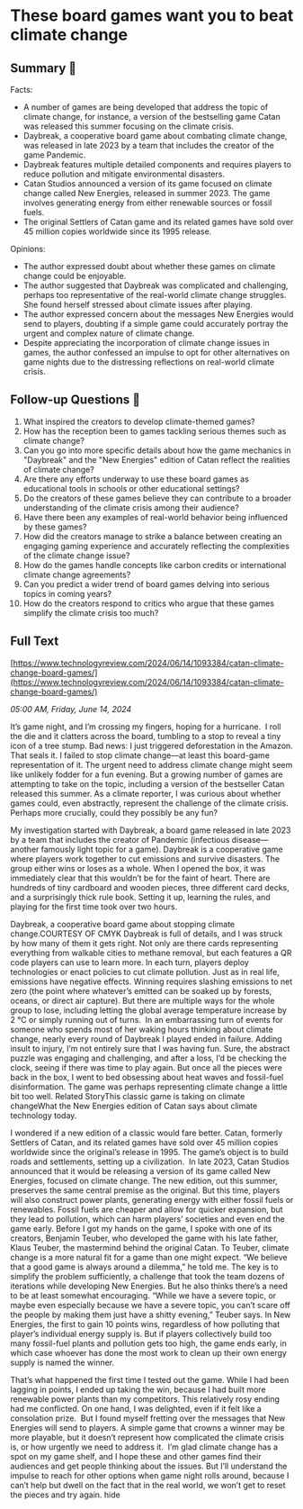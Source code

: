# These board games want you to beat climate change

## Summary 🤖

Facts:
- A number of games are being developed that address the topic of climate change, for instance, a version of the bestselling game Catan was released this summer focusing on the climate crisis.
- Daybreak, a cooperative board game about combating climate change, was released in late 2023 by a team that includes the creator of the game Pandemic.
- Daybreak features multiple detailed components and requires players to reduce pollution and mitigate environmental disasters.
- Catan Studios announced a version of its game focused on climate change called New Energies, released in summer 2023. The game involves generating energy from either renewable sources or fossil fuels.
- The original Settlers of Catan game and its related games have sold over 45 million copies worldwide since its 1995 release.

Opinions:
- The author expressed doubt about whether these games on climate change could be enjoyable.
- The author suggested that Daybreak was complicated and challenging, perhaps too representative of the real-world climate change struggles. She found herself stressed about climate issues after playing.
- The author expressed concern about the messages New Energies would send to players, doubting if a simple game could accurately portray the urgent and complex nature of climate change.
- Despite appreciating the incorporation of climate change issues in games, the author confessed an impulse to opt for other alternatives on game nights due to the distressing reflections on real-world climate crisis.

## Follow-up Questions 🤖

1. What inspired the creators to develop climate-themed games?  
2. How has the reception been to games tackling serious themes such as climate change? 
3. Can you go into more specific details about how the game mechanics in "Daybreak" and the "New Energies" edition of Catan reflect the realities of climate change? 
4. Are there any efforts underway to use these board games as educational tools in schools or other educational settings?
5. Do the creators of these games believe they can contribute to a broader understanding of the climate crisis among their audience? 
6. Have there been any examples of real-world behavior being influenced by these games?
7. How did the creators manage to strike a balance between creating an engaging gaming experience and accurately reflecting the complexities of the climate change issue? 
8. How do the games handle concepts like carbon credits or international climate change agreements? 
9. Can you predict a wider trend of board games delving into serious topics in coming years? 
10. How do the creators respond to critics who argue that these games simplify the climate crisis too much?

## Full Text

[https://www.technologyreview.com/2024/06/14/1093384/catan-climate-change-board-games/](https://www.technologyreview.com/2024/06/14/1093384/catan-climate-change-board-games/)

*05:00 AM, Friday, June 14, 2024*

It’s game night, and I’m crossing my fingers, hoping for a hurricane.  I roll the die and it clatters across the board, tumbling to a stop to reveal a tiny icon of a tree stump. Bad news: I just triggered deforestation in the Amazon. That seals it. I failed to stop climate change—at least this board-game representation of it.  The urgent need to address climate change might seem like unlikely fodder for a fun evening. But a growing number of games are attempting to take on the topic, including a version of the bestseller Catan released this summer. As a climate reporter, I was curious about whether games could, even abstractly, represent the challenge of the climate crisis. Perhaps more crucially, could they possibly be any fun?

My investigation started with Daybreak, a board game released in late 2023 by a team that includes the creator of Pandemic (infectious disease—another famously light topic for a game). Daybreak is a cooperative game where players work together to cut emissions and survive disasters. The group either wins or loses as a whole. When I opened the box, it was immediately clear that this wouldn’t be for the faint of heart. There are hundreds of tiny cardboard and wooden pieces, three different card decks, and a surprisingly thick rule book. Setting it up, learning the rules, and playing for the first time took over two hours.

Daybreak, a cooperative board game about stopping climate change.COURTESY OF CMYK   Daybreak is full of details, and I was struck by how many of them it gets right. Not only are there cards representing everything from walkable cities to methane removal, but each features a QR code players can use to learn more. In each turn, players deploy technologies or enact policies to cut climate pollution. Just as in real life, emissions have negative effects. Winning requires slashing emissions to net zero (the point where whatever’s emitted can be soaked up by forests, oceans, or direct air capture). But there are multiple ways for the whole group to lose, including letting the global average temperature increase by 2 °C or simply running out of turns.  In an embarrassing turn of events for someone who spends most of her waking hours thinking about climate change, nearly every round of Daybreak I played ended in failure. Adding insult to injury, I’m not entirely sure that I was having fun. Sure, the abstract puzzle was engaging and challenging, and after a loss, I’d be checking the clock, seeing if there was time to play again. But once all the pieces were back in the box, I went to bed obsessing about heat waves and fossil-fuel disinformation. The game was perhaps representing climate change a little bit too well. Related StoryThis classic game is taking on climate changeWhat the New Energies edition of Catan says about climate technology today.

I wondered if a new edition of a classic would fare better. Catan, formerly Settlers of Catan, and its related games have sold over 45 million copies worldwide since the original’s release in 1995. The game’s object is to build roads and settlements, setting up a civilization.  In late 2023, Catan Studios announced that it would be releasing a version of its game called New Energies, focused on climate change. The new edition, out this summer, preserves the same central premise as the original. But this time, players will also construct power plants, generating energy with either fossil fuels or renewables. Fossil fuels are cheaper and allow for quicker expansion, but they lead to pollution, which can harm players’ societies and even end the game early. Before I got my hands on the game, I spoke with one of its creators, Benjamin Teuber, who developed the game with his late father, Klaus Teuber, the mastermind behind the original Catan. To Teuber, climate change is a more natural fit for a game than one might expect. “We believe that a good game is always around a dilemma,” he told me. The key is to simplify the problem sufficiently, a challenge that took the team dozens of iterations while developing New Energies. But he also thinks there’s a need to be at least somewhat encouraging. “While we have a severe topic, or maybe even especially because we have a severe topic, you can’t scare off the people by making them just have a shitty evening,” Teuber says. In New Energies, the first to gain 10 points wins, regardless of how polluting that player’s individual energy supply is. But if players collectively build too many fossil-fuel plants and pollution gets too high, the game ends early, in which case whoever has done the most work to clean up their own energy supply is named the winner.

That’s what happened the first time I tested out the game. While I had been lagging in points, I ended up taking the win, because I had built more renewable power plants than my competitors. This relatively rosy ending had me conflicted. On one hand, I was delighted, even if it felt like a consolation prize.  But I found myself fretting over the messages that New Energies will send to players. A simple game that crowns a winner may be more playable, but it doesn’t represent how complicated the climate crisis is, or how urgently we need to address it.  I’m glad climate change has a spot on my game shelf, and I hope these and other games find their audiences and get people thinking about the issues. But I’ll understand the impulse to reach for other options when game night rolls around, because I can’t help but dwell on the fact that in the real world, we won’t get to reset the pieces and try again. hide

